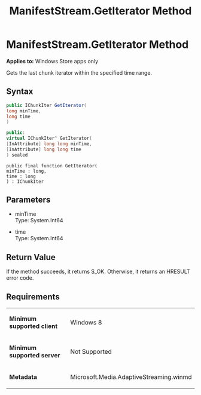 ﻿---
title: ManifestStream.GetIterator Method
TOCTitle: GetIterator Method
ms:assetid: 73aa4861-e973-48bb-a4d4-67b233875c42
ms:mtpsurl: https://msdn.microsoft.com/en-us/library/JJ822758(v=VS.90)
ms:contentKeyID: 50079513
ms.date: 11/19/2012
mtps_version: v=VS.90
dev_langs:
- csharp
- c++
- jscript
---

# ManifestStream.GetIterator Method

**Applies to:** Windows Store apps only

Gets the last chunk iterator within the specified time range.

## Syntax

``` csharp
public IChunkIter GetIterator(
long minTime,
long time
)
```

``` c++
public:
virtual IChunkIter^ GetIterator(
[InAttribute] long long minTime, 
[InAttribute] long long time
) sealed
```

``` jscript
public final function GetIterator(
minTime : long, 
time : long
) : IChunkIter
```

## Parameters

  - minTime  
    Type: System.Int64

  - time  
    Type: System.Int64

## Return Value

If the method succeeds, it returns S\_OK. Otherwise, it returns an HRESULT error code.

## Requirements

<table>
<colgroup>
<col style="width: 50%" />
<col style="width: 50%" />
</colgroup>
<tbody>
<tr class="odd">
<td><p><strong>Minimum supported client</strong></p></td>
<td><p>Windows 8</p></td>
</tr>
<tr class="even">
<td><p><strong>Minimum supported server</strong></p></td>
<td><p>Not Supported</p></td>
</tr>
<tr class="odd">
<td><p><strong>Metadata</strong></p></td>
<td><p>Microsoft.Media.AdaptiveStreaming.winmd</p></td>
</tr>
</tbody>
</table>

